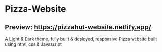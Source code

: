 # Pizza-Website 
## Preview: https://pizzahut-website.netlify.app/
A Light &amp; Dark theme, fully built & deployed, responsive Pizza website built using html, css &amp; Javascript    

